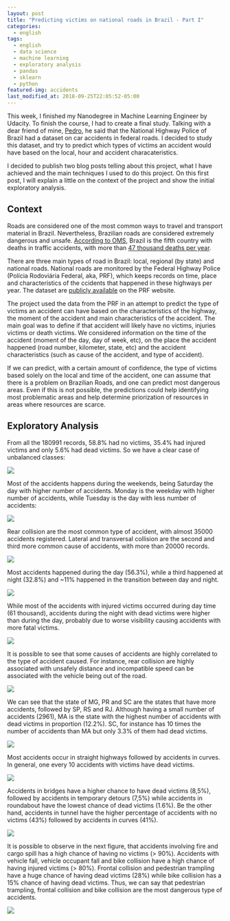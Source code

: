 ```yaml
---
layout: post
title: "Predicting victims on national roads in Brazil - Part I"
categories:
  - english
tags:
  - english
  - data science
  - machine learning
  - exploratory analysis
  - pandas
  - sklearn
  - python
featured-img: accidents
last_modified_at: 2018-09-25T22:05:52-05:00
---
```


This week, I finished my Nanodegree in Machine Learning Engineer by Udacity. To finish the course, I had to create a final 
study. Talking with a dear friend of mine, [Pedro](https://twitter.com/pedrovilanova), he said that the National Highway 
Police of Brazil had a dataset on car accidents in federal roads. I decided to study this dataset, and try to predict which 
types of victims an accident would have based on the local, hour and accident characateristics. 

I decided to publish two blog posts telling about this project, what I have achieved and the main techniques I used to do this 
project. On this first post, I will explain a little on the context of the project and show the initial exploratory analysis.

## Context

Roads are considered one of the most common ways to travel and transport material in Brazil. 
Nevertheless, Brazilian roads are considered extremely dangerous and unsafe. 
[According to OMS](https://www.metrojornal.com.br/foco/2017/05/01/brasil-e-o-quinto-pais-mundo-em-mortes-no-transito-segundo-oms.html), 
Brazil is the fifth country with deaths in traffic accidents, with more than 
[47 thousand deaths per year](https://www1.folha.uol.com.br/seminariosfolha/2017/05/1888812-transito-no-brasil-mata-47-mil-por-ano-e-deixa-400-mil-com-alguma-sequela.shtml).  

There are three main types of road in Brazil: local, regional (by state) and national roads. 
National roads are monitored by the Federal Highway Police (Polícia Rodoviária Federal, aka, PRF), 
which keeps records on time, place and characteristics of the ccidents that happened in these highways per year. 
The dataset are [publicly available](https://www.prf.gov.br/portal/dados-abertos) on the PRF website.

The project used the data from the PRF in an attempt to predict the type of victims an 
accident can have based on the characteristics of the highway, the moment of the accident and main characteristics 
of the accident. The main goal was to define if that accident will likely have no victims, 
injuries victims or death victims. We considered information on the time of the accident 
(moment of the day, day of week, etc), on the place the accident happened (road number, kilometer, state, etc) 
and the accident characteristics (such as cause of the accident, and type of accident). 

If we can predict, with a certain amount of confidence, the type of victims based solely on the local and 
time of the accident, one can assume that there is a problem on Brazilian Roads, and one can predict most dangerous areas. 
Even if this is not possible, the predictions could help identifying most problematic areas and help determine priorization of 
resources in areas where resources are scarce.


## Exploratory Analysis

From all the 180991 records, 58.8% had no victims, 35.4% had injured victims and only 5.6% had dead victims. 
So we have a clear case of unbalanced classes:

![](https://i.imgur.com/pmPHxEE.png)

Most of the accidents happens during the weekends, being Saturday the day with higher number of accidents. 
Monday is the weekday with higher number of accidents, while Tuesday is the day with less number of accidents:

![](https://i.imgur.com/J5aAjgQ.png)

Rear collision are the most common type of accident, with almost 35000 accidents registered. 
Lateral and transversal collision are the second and third more common cause of accidents, with more than 20000 records. 

![](https://i.imgur.com/X3TIEW2.png)

Most accidents happened during the day (56.3%), while a third happened at night (32.8%) and 
~11% happened in the transition between day and night. 

![](https://i.imgur.com/YjA1RaK.png)

While most of the accidents with injured victims occurred during day time (61 thousand), 
accidents during the night with dead victims were higher than during the day, probably due to 
worse visibility causing accidents with more fatal victims. 

![](https://i.imgur.com/XczFuBv.png)

It is possible to see that some causes of accidents are highly correlated to the type of accident caused. 
For instance, rear collision are highly associated with unsafely distance and incompatible speed can be 
associated with the vehicle being out of the road. 

![](https://i.imgur.com/zHCHuOs.png)

We can see that the state of MG, PR and SC are the states that have more accidents, followed by SP, RS and RJ. 
Although having a small number of accidents (2961), MA is the state with the highest number of accidents with 
dead victims in proportion (12.2%). SC, for instance has 10 times the number of accidents than MA 
but only 3.3% of them had dead victims.  

![](https://i.imgur.com/WbEW17d.png)

Most accidents occur in straight highways followed by accidents in curves. In general, one every 
10 accidents with victims have dead victims.

![](https://i.imgur.com/5Q98hP4.png)

Accidents in bridges have a higher chance to have dead victims (8,5%), followed by accidents in temporary detours (7,5%) 
while accidents in roundabout have the lowest chance of dead victims (1.6%). Be the other hand, accidents in tunnel 
have the higher percentage of accidents with no victims (43%) followed by accidents in curves (41%).

![](https://i.imgur.com/qJilGmw.png)

It is possible to observe in the next figure, that accidents involving fire and cargo spill has a high chance of 
having no victims (> 90%). Accidents with vehicle fall, vehicle occupant fall and bike collision have a high chance 
of having injured victims (> 80%). Frontal collision and pedestrian trampling have a huge chance of having dead victims (28%) 
while bike collision has a 15% chance of having dead victims. Thus, we can say that pedestrian trampling, 
frontal collision and bike collision are the most dangerous type of accidents.  

![](https://i.imgur.com/bZ07G9r.png)

